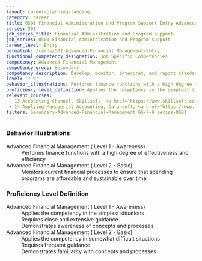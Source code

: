 ```yaml
---
layout: career-planning-landing
category: career
title: 0501 Financial Administration and Program Support Entry Advanced Financial Management
series: 501
job_series_title: Financial Administration and Program Support
job_series: 0501 Financial Administration and Program Support
career_level: Entry
permalink: /cards/501-Advanced-Financial Management-Entry
functional_competency_designation: Job Specific Competencies
competency: Advanced Financial Management
competency_group: Secondary
competency_description: Develop, monitor, interpret, and report standardized processes-operations to ensure transparency and compliance with financial statutory, regulatory, and leadership guidance with the intent of promoting effectiveness and accountability
level: "7-9"
behavior_illustrations: Performs finance functions with a high degree of effectiveness and efficiency ? Monitors current financial processes to ensure that spending programs are affordable and sustainable over time
proficiency_level_definition: Applies the competency in the simplest situations ? Requires close and extensive guidance ? Demonstrates awareness of concepts and processes ? Applies the competency in somewhat difficult situations ? Requires frequent guidance ? Demonstrates familiarity with concepts and processes
relevant_courses: 
 - 13 Accounting Channel, Skillsoft, <a href="https://www.skillsoft.com/channel/accounting-f1554bc0-e714-11e6-9835-f723b46a2688">https://www.skillsoft.com/channel/accounting-f1554bc0-e714-11e6-9835-f723b46a2688</a>
 - 14 Applying Managerial Accounting, Carahsoft, <a href="https://www.linkedin.com/learning/applying-managerial-accounting">https://www.linkedin.com/learning/applying-managerial-accounting</a>
filters: Secondary-Advanced-Financial-Management GS-7-9 series-0501
---
```


<div class="desktop:grid-col-6 margin-y-205">
  <div class="border-top-05 bg-white padding-2 shadow-5 height-full members-hover border-1px border-gray-30 border-top-orange radius-lg">
    <h3>Behavior Illustrations</h3>
    <dl class="text-base"><dt>Advanced Financial Management ( Level 1 - Awareness)</dt><dd>Performs finance functions with a high degree of effectiveness and efficiency</dd><dt>Advanced Financial Management ( Level 2 - Basic)</dt><dd>Monitors current financial processes to ensure that spending programs are affordable and sustainable over time</dd></dl>
  </div>
</div>
<div class="desktop:grid-col-6 margin-y-205">
  <div class="border-top-05 bg-white padding-2 shadow-5 height-full members-hover border-1px border-gray-30 border-top-orange radius-lg">
    <h3>Proficiency Level Definition</h3>
    <dl class="text-base"><dt>Advanced Financial Management ( Level 1 - Awareness)</dt><dd>Applies the competency in the simplest situations </dd><dd> Requires close and extensive guidance </dd><dd> Demonstrates awareness of concepts and processes</dd><dt>Advanced Financial Management ( Level 2 - Basic)</dt><dd>Applies the competency in somewhat difficult situations </dd><dd> Requires frequent guidance </dd><dd> Demonstrates familiarity with concepts and processes</dd></dl>
  </div>
</div>